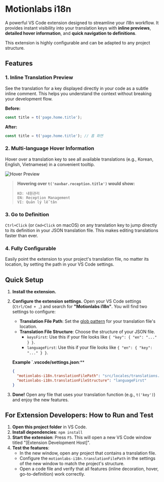 # Motionlabs i18n

A powerful VS Code extension designed to streamline your i18n workflow. It provides instant visibility into your translation keys with **inline previews**, **detailed hover information**, and **quick navigation to definitions**.

This extension is highly configurable and can be adapted to any project structure.

## Features

### 1. Inline Translation Preview

See the translation for a key displayed directly in your code as a subtle inline comment. This helps you understand the context without breaking your development flow.

**Before:**

```typescript
const title = t('page.home.title');
```

**After:**

```typescript
const title = t('page.home.title'); // 홈 화면
```

### 2. Multi-language Hover Information

Hover over a translation key to see all available translations (e.g., Korean, English, Vietnamese) in a convenient tooltip.

![Hover Preview](https://i.imgur.com/example.png)

> **Hovering over `t('navbar.reception.title')` would show:**
>
> ```text
> KO: 내원관리
> EN: Reception Management
> VI: Quản lý lễ tân
> ```

### 3. Go to Definition

`Ctrl+Click` (or `Cmd+Click` on macOS) on any translation key to jump directly to its definition in your JSON translation file. This makes editing translations faster than ever.

### 4. Fully Configurable

Easily point the extension to your project's translation file, no matter its location, by setting the path in your VS Code settings.

## Quick Setup

1.  **Install the extension.**
2.  **Configure the extension settings.** Open your VS Code settings (`Ctrl/Cmd + ,`) and search for **"Motionlabs i18n"**. You will find two settings to configure:

    - **Translation File Path**: Set the [glob pattern](https://code.visualstudio.com/api/references/vscode-api#GlobPattern) for your translation file's location.
    - **Translation File Structure**: Choose the structure of your JSON file.
      - `keysFirst`: Use this if your file looks like `{ "key": { "en": "..." } }`.
      - `languageFirst`: Use this if your file looks like `{ "en": { "key": "..." } }`.

    **Example `.vscode/settings.json**:\*\*

    ```json
    {
      "motionlabs-i18n.translationFilePath": "src/locales/translations.json",
      "motionlabs-i18n.translationFileStructure": "languageFirst"
    }
    ```

3.  **Done!** Open any file that uses your translation function (e.g., `t('key')`) and enjoy the new features.

## For Extension Developers: How to Run and Test

1.  **Open this project folder** in VS Code.
2.  **Install dependencies**: `npm install`
3.  **Start the extension**: Press `F5`. This will open a new VS Code window titled "[Extension Development Host]".
4.  **Test the features**:
    - In the new window, open any project that contains a translation file.
    - Configure the `motionlabs-i18n.translationFilePath` in the settings of the new window to match the project's structure.
    - Open a code file and verify that all features (inline decoration, hover, go-to-definition) work correctly.
